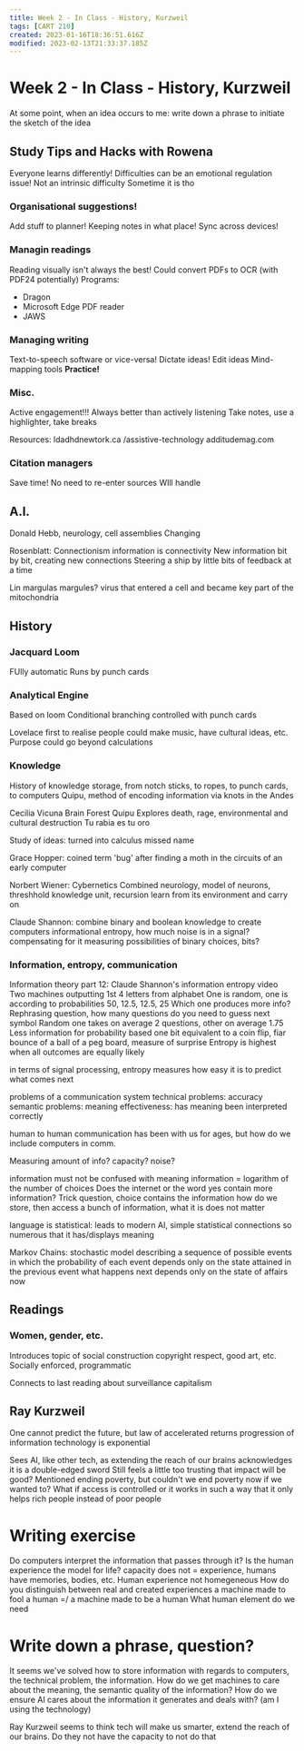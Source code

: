 ```yaml
---
title: Week 2 - In Class - History, Kurzweil
tags: [CART 210]
created: 2023-01-16T18:36:51.616Z
modified: 2023-02-13T21:33:37.185Z
---
```


# Week 2 - In Class - History, Kurzweil

At some point, when an idea occurs to me: write down a phrase to initiate the sketch of the idea

## Study Tips and Hacks with Rowena 

Everyone learns differently!
Difficulties can be an emotional regulation issue! Not an intrinsic difficulty
Sometime it is tho

### Organisational suggestions!
Add stuff to planner!
Keeping notes in what place!
Sync across devices!

### Managin readings
Reading visually isn't always the best!
Could convert PDFs to OCR (with PDF24 potentially)
Programs:
- Dragon
- Microsoft Edge PDF reader
- JAWS

### Managing writing
Text-to-speech software or vice-versa!
Dictate ideas! Edit ideas
Mind-mapping tools
**Practice!**

### Misc.
Active engagement!!!
Always better than actively listening
Take notes, use a highlighter, take breaks

Resources:
ldadhdnewtork.ca /assistive-technology
additudemag.com

### Citation managers
Save time!
No need to re-enter sources
WIll handle 

## A.I. 

Donald Hebb, neurology, cell assemblies
Changing 

Rosenblatt: Connectionism
information is connectivity
New information bit by bit, creating new connections
Steering a ship by little bits of feedback at a time

Lin margulas margules? virus that entered a cell and became key part of the mitochondria

## History

### Jacquard Loom
FUlly automatic
Runs by punch cards

### Analytical Engine
Based on loom
Conditional branching
controlled with punch cards

Lovelace first to realise people could make music, have cultural ideas, etc. 
Purpose could go beyond calculations

### Knowledge 
History of knowledge storage, from notch sticks, to ropes, to punch cards, to computers
Quipu, method of encoding information via knots in the Andes

Cecilia Vicuna
Brain Forest Quipu
Explores death, rage, environmental and cultural destruction
Tu rabia es tu oro

Study of ideas: turned into calculus
missed name

Grace Hopper:
coined term 'bug' after finding a moth in the circuits of an early computer

Norbert Wiener: Cybernetics
Combined neurology, model of neurons, threshhold knowledge unit, recursion learn from its environment and carry on

Claude Shannon:
combine binary and boolean knowledge to create computers
informational entropy, how much noise is in a signal? compensating for it
measuring possibilities of binary choices, bits?

### Information, entropy, communication
Information theory part 12: Claude Shannon's information entropy video
Two machines outputting 1st 4 letters from alphabet
One is random, one is according to probabilities 50, 12.5, 12.5, 25
Which one produces more info?
Rephrasing question, how many questions do you need to guess next symbol
Random one takes on average 2 questions, other on average 1.75
Less information for probability based one
bit equivalent to a coin flip, fiar bounce of a ball of a peg board, measure of surprise
Entropy is highest when all outcomes are equally likely

in terms of signal processing, entropy measures how easy it is to predict what comes next

problems of a communication system
technical problems: accuracy
semantic problems: meaning
effectiveness: has meaning been interpreted correctly

human to human communication has been with us for ages, but how do we include computers in comm.

Measuring amount of info?
capacity?
noise?

information must not be confused with meaning
information = logarithm of the number of choices
Does the internet or the word yes contain more information?
Trick question, choice contains the information
how do we store, then access a bunch of information, what it is does not matter

language is statistical: leads to modern AI, simple statistical connections so numerous that it has/displays meaning

Markov Chains: 
stochastic model describing a sequence of possible events in which the probability of each event depends only on the state attained in the previous event
what happens next depends only on the state of affairs now

## Readings

### Women, gender, etc.
Introduces topic of social construction
copyright respect, good art, etc.
Socially enforced, programmatic

Connects to last reading about surveillance capitalism

## Ray Kurzweil
One cannot predict the future, but
law of accelerated returns
progression of information technology is exponential

Sees AI, like other tech, as extending the reach of our brains
acknowledges it is a double-edged sword
Still feels a little too trusting that impact will be good?
Mentioned ending poverty, but couldn't we end poverty now if we wanted to? What if access is controlled or it works in such a way that it only helps rich people instead of poor people


# Writing exercise
Do computers interpret the information that passes through it?
Is the human experience the model for life?
capacity does not = experience, humans have memories, bodies, etc.
Human experience not homegeneous
How do you distinguish between real and created experiences
a machine made to fool a human =/ a machine made to be a human
What human element do we need


# Write down a phrase, question?
It seems we've solved how to store information with regards to computers, the technical problem, the information.
How do we get machines to care about the meaning, the semantic quality of the information? How do we ensure AI cares about the information it generates and deals with?
(am I using the technology)

Ray Kurzweil seems to think tech will make us smarter, extend the reach of our brains. Do they not have the capacity to not do that


